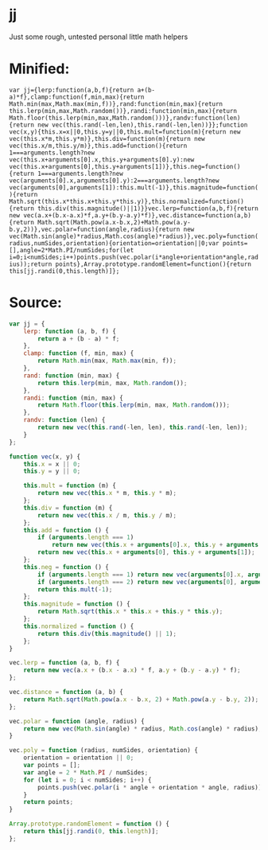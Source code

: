 # jj
Just some rough, untested personal little math helpers

# Minified:
`
var jj={lerp:function(a,b,f){return a+(b-a)*f},clamp:function(f,min,max){return Math.min(max,Math.max(min,f))},rand:function(min,max){return this.lerp(min,max,Math.random())},randi:function(min,max){return Math.floor(this.lerp(min,max,Math.random()))},randv:function(len){return new vec(this.rand(-len,len),this.rand(-len,len))}};function vec(x,y){this.x=x||0,this.y=y||0,this.mult=function(m){return new vec(this.x*m,this.y*m)},this.div=function(m){return new vec(this.x/m,this.y/m)},this.add=function(){return 1===arguments.length?new vec(this.x+arguments[0].x,this.y+arguments[0].y):new vec(this.x+arguments[0],this.y+arguments[1])},this.neg=function(){return 1===arguments.length?new vec(arguments[0].x,arguments[0].y):2===arguments.length?new vec(arguments[0],arguments[1]):this.mult(-1)},this.magnitude=function(){return Math.sqrt(this.x*this.x+this.y*this.y)},this.normalized=function(){return this.div(this.magnitude()||1)}}vec.lerp=function(a,b,f){return new vec(a.x+(b.x-a.x)*f,a.y+(b.y-a.y)*f)},vec.distance=function(a,b){return Math.sqrt(Math.pow(a.x-b.x,2)+Math.pow(a.y-b.y,2))},vec.polar=function(angle,radius){return new vec(Math.sin(angle)*radius,Math.cos(angle)*radius)},vec.poly=function(radius,numSides,orientation){orientation=orientation||0;var points=[],angle=2*Math.PI/numSides;for(let i=0;i<numSides;i++)points.push(vec.polar(i*angle+orientation*angle,radius));return points},Array.prototype.randomElement=function(){return this[jj.randi(0,this.length)]};
`
# Source:
```js
var jj = {
    lerp: function (a, b, f) {
        return a + (b - a) * f;
    },
    clamp: function (f, min, max) {
        return Math.min(max, Math.max(min, f));
    },
    rand: function (min, max) {
        return this.lerp(min, max, Math.random());
    },
    randi: function (min, max) {
        return Math.floor(this.lerp(min, max, Math.random()));
    },
    randv: function (len) {
        return new vec(this.rand(-len, len), this.rand(-len, len));
    }
};

function vec(x, y) {
    this.x = x || 0;
    this.y = y || 0;

    this.mult = function (m) {
        return new vec(this.x * m, this.y * m);
    };
    this.div = function (m) {
        return new vec(this.x / m, this.y / m);
    };
    this.add = function () {
        if (arguments.length === 1)
            return new vec(this.x + arguments[0].x, this.y + arguments[0].y);
        return new vec(this.x + arguments[0], this.y + arguments[1]);
    };
    this.neg = function () {
        if (arguments.length === 1) return new vec(arguments[0].x, arguments[0].y);
        if (arguments.length === 2) return new vec(arguments[0], arguments[1]);
        return this.mult(-1);
    };
    this.magnitude = function () {
        return Math.sqrt(this.x * this.x + this.y * this.y);
    };
    this.normalized = function () {
        return this.div(this.magnitude() || 1);
    };
}

vec.lerp = function (a, b, f) {
    return new vec(a.x + (b.x - a.x) * f, a.y + (b.y - a.y) * f);
};

vec.distance = function (a, b) {
    return Math.sqrt(Math.pow(a.x - b.x, 2) + Math.pow(a.y - b.y, 2));
};

vec.polar = function (angle, radius) {
    return new vec(Math.sin(angle) * radius, Math.cos(angle) * radius);
}

vec.poly = function (radius, numSides, orientation) {
    orientation = orientation || 0;
    var points = [];
    var angle = 2 * Math.PI / numSides;
    for (let i = 0; i < numSides; i++) {
        points.push(vec.polar(i * angle + orientation * angle, radius));
    }
    return points;
}

Array.prototype.randomElement = function () {
    return this[jj.randi(0, this.length)];
};
```

